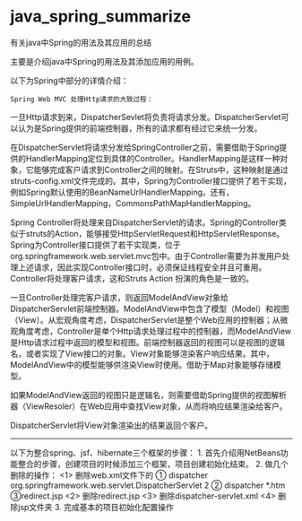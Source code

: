 # java_spring_summarize

有关java中Spring的用法及其应用的总结

主要是介绍java中Spring的用法及其添加应用的用例。


以下为Spring中部分的详情介绍：


    Spring Web MVC 处理Http请求的大致过程：
    
  一旦Http请求到来，DispatcherSevlet将负责将请求分发。DispatcherServlet可以认为是Spring提供的前端控制器，所有的请求都有经过它来统一分发。
    
  在DispatcherServlet将请求分发给SpringController之前，需要借助于Spring提供的HandlerMapping定位到具体的Controller。HandlerMapping是这样一种对象，它能够完成客户请求到Controller之间的映射。在Struts中，这种映射是通过struts-config.xml文件完成的。其中，Spring为Controller接口提供了若干实现，例如Spring默认使用的BeanNameUrlHandlerMapping。还有，SimpleUrlHandlerMapping，CommonsPathMapHandlerMapping。
    
  Spring Controller将处理来自DispatcherServlet的请求。Spring的Controller类似于struts的Action，能够接受HttpServletRequest和HttpServletResponse。Spring为Controller接口提供了若干实现类，位于org.springframework.web.servlet.mvc包中。由于Controller需要为并发用户处理上述请求，因此实现Controller接口时，必须保证线程安全并且可重用。Controller将处理客户请求，这和Struts Action 扮演的角色是一致的。
    
  一旦Controller处理完客户请求，则返回ModelAndView对象给DispatcherServlet前端控制器。ModelAndView中包含了模型（Model）和视图（View）。从宏观角度考虑，DispatcherServlet是整个Web应用的控制器；从微观角度考虑，Controller是单个Http请求处理过程中的控制器，而ModelAndView是Http请求过程中返回的模型和视图。前端控制器返回的视图可以是视图的逻辑名，或者实现了View接口的对象。View对象能够渲染客户响应结果。其中，ModelAndView中的模型能够供渲染View时使用。借助于Map对象能够存储模型。
    
  如果ModelAndView返回的视图只是逻辑名，则需要借助Spring提供的视图解析器（ViewResoler）在Web应用中查找View对象，从而将响应结果渲染给客户。
  
  DispatcherServlet将View对象渲染出的结果返回个客户。
  
  ------------------------------------------------------------------------------------------------------------------------------------
  
  以下为整合spring、jsf、hibernate三个框架的步骤：
      1. 首先介绍用NetBeans功能整合的步骤，创建项目的时候添加三个框架，项目创建初始化结束。
      2. 做几个删除的操作：
            <1> 删除web.xml文件下的
                ①<servlet>
                     <servlet-name>dispatcher</servlet-name>
                     <servlet-class>org.springframework.web.servlet.DispatcherServlet</servlet-class>
                     <load-on-startup>2</load-on-startup>
                 </servlet>
                ②<servlet-mapping>
                     <servlet-name>dispatcher</servlet-name>
                     <url-pattern>*.htm</url-pattern>
                 </servlet-mapping>
                ③<welcome-file>redirect.jsp</welcome-file>
            <2> 删除redirect.jsp
            <3> 删除dispatcher-servlet.xml
            <4> 删除jsp文件夹
        3. 完成基本的项目初始化配置操作
